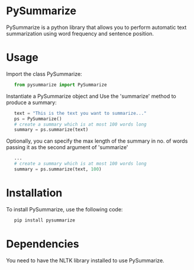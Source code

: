 # PySummarize
PySummarize is a python library that allows you to perform automatic text summarization using word frequency and sentence position.

# Usage
Import the class PySummarize:
```python
   from pysummarize import PySummarize
```
Instantiate a PySummarize object and Use the 'summarize' method to produce a summary:  
```python
   text = "This is the text you want to summarize..."
   ps = PySummarize()
   # create a summary which is at most 100 words long  
   summary = ps.summarize(text) 
```
Optionally, you can specify the max length of the summary in no. of words passing it as the second argument of 'summarize' 
```python
   ...
   # create a summary which is at most 100 words long  
   summary = ps.summarize(text, 100) 
```


# Installation
To install PySummarize, use the following code:
```python
   pip install pysummarize
```
# Dependencies
You need to have the NLTK library installed to use PySummarize.
